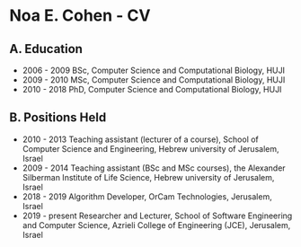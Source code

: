 # Noa E. Cohen - CV

## A. Education
* 2006 - 2009	BSc, Computer Science and Computational Biology, HUJI
* 2009 - 2010	MSc, Computer Science and Computational Biology, HUJI
* 2010 - 2018	PhD, Computer Science and Computational Biology, HUJI

## B. Positions Held
* 2010 - 2013		Teaching assistant (lecturer of a course), School of Computer Science and Engineering, Hebrew university of Jerusalem, Israel
* 2009 - 2014		Teaching assistant (BSc and MSc courses), the Alexander Silberman Institute of Life Science, Hebrew university of Jerusalem, Israel
* 2018 - 2019		Algorithm Developer, OrCam Technologies, Jerusalem, Israel
* 2019 - present		Researcher and Lecturer, School of Software Engineering and Computer Science, Azrieli College of Engineering (JCE), Jerusalem, Israel


